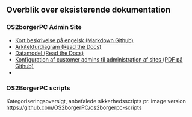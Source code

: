 ## Overblik over eksisterende dokumentation

### OS2borgerPC Admin Site
- [Kort beskrivelse på engelsk (Markdown Github)](https://github.com/OS2borgerPC/os2borgerpc-admin-site/blob/master/README.rst)
- [Arkitekturdiagram (Read the Docs)](https://os2borgerpc-admin.readthedocs.io/en/latest/dev.html#architectural-diagram)
- [Datamodel (Read the Docs)](https://os2borgerpc-admin.readthedocs.io/en/latest/dev.html#models-database-visualized)
- [Konfiguration af customer admins til administration af sites (PDF på Github)](https://github.com/OS2borgerPC/admin-site/raw/development/admin_site/static/docs/configuring_customer_admins.pdf)
- 

### OS2BorgerPC scripts
Kategoriseringsoversigt, anbefalede sikkerhedsscripts pr. image version
https://github.com/OS2borgerPC/os2borgerpc-scripts






